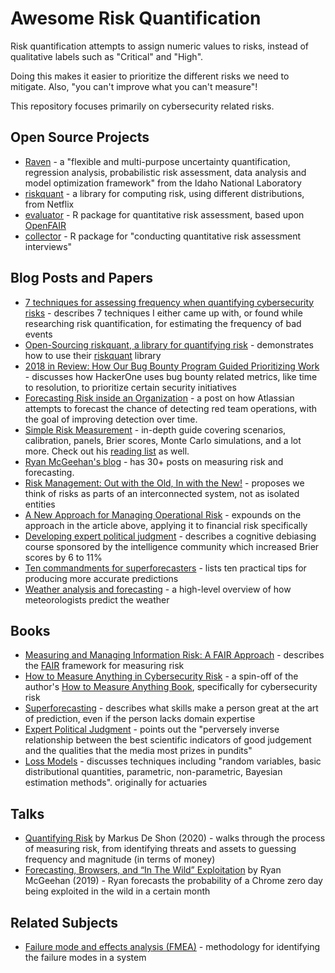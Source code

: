# Awesome Risk Quantification

Risk quantification attempts to assign numeric values to risks, instead of qualitative labels such as "Critical"
and "High".

Doing this makes it easier to prioritize the different risks we need to mitigate. Also, "you can't
improve what you can't measure"!

This repository focuses primarily on cybersecurity related risks.

## Open Source Projects

- [Raven](https://github.com/idaholab/raven) - a "flexible and multi-purpose uncertainty quantification, regression analysis, probabilistic risk assessment, data analysis and model optimization framework" from the Idaho National Laboratory
- [riskquant](https://github.com/Netflix-Skunkworks/riskquant) - a library for computing risk, using different distributions, from Netflix
- [evaluator](https://github.com/davidski/evaluator) - R package for quantitative risk assessment, based upon [OpenFAIR](https://www.opengroup.org/certifications/openfair)
- [collector](https://github.com/davidski/collector/) - R package for "conducting quantitative risk assessment interviews"

## Blog Posts and Papers

- [7 techniques for assessing frequency when quantifying cybersecurity risks](https://medium.com/@veeralpatel/7-techniques-for-assessing-frequency-when-quantifying-risk-2fdd0bf26c77) - describes 7 techniques I either came up with, or found while researching risk quantification, for estimating the frequency of bad events
- [Open-Sourcing riskquant, a library for quantifying risk](https://netflixtechblog.com/open-sourcing-riskquant-a-library-for-quantifying-risk-6720cc1e4968) - demonstrates how to use
  their [riskquant](https://github.com/Netflix-Skunkworks/riskquant) library
- [2018 in Review: How Our Bug Bounty Program Guided Prioritizing Work](https://hackerone.engineering/posts/2018-in-review-how-our-bug-bounty-program-guided-prioritizing-work) - discusses how HackerOne uses bug bounty related metrics, like time to resolution, to prioritize certain security initiatives
- [Forecasting Risk inside an Organization](https://wardolphin.party/2020/01/24/Forecasting-risks-inside-an-organisation.html) - a post on how Atlassian attempts to forecast the chance of detecting red team operations, with the goal of improving detection over time.
- [Simple Risk Measurement](https://magoo.github.io/simple-risk/) - in-depth guide covering scenarios, calibration, panels, Brier scores, Monte Carlo simulations, and a lot more. Check out his [reading list](https://magoo.github.io/simple-risk/reading.html) as well.
- [Ryan McGeehan's blog](https://scrty.io/) - has 30+ posts on measuring risk and forecasting.
- [Risk Management: Out with the Old, In with the New!](https://exploringpossibilityspace.blogspot.com/2013/08/risk-management-out-with-old-in-with-new.html) - proposes we think of risks as parts of an interconnected system, not as isolated entities
- [A New Approach for Managing Operational Risk](https://www.soa.org/globalassets/assets/files/research/projects/research-new-approach.pdf) - expounds on the approach in the article above, applying it to financial risk specifically
- [Developing expert political judgment](http://journal.sjdm.org/16/16511/jdm16511.pdf) - describes a cognitive debiasing course sponsored by the intelligence community which increased Brier scores by 6 to 11%
- [Ten commandments for superforecasters](https://fs.blog/2015/12/ten-commandments-for-superforecasters/) - lists ten practical tips for producing more accurate predictions
- [Weather analysis and forecasting](https://www.ametsoc.org/ams/index.cfm/about-ams/ams-statements/statements-of-the-ams-in-force/weather-analysis-and-forecasting/) - a high-level overview of how meteorologists predict the weather

## Books

- [Measuring and Managing Information Risk: A FAIR Approach](https://www.amazon.com/Measuring-Managing-Information-Risk-Approach/dp/0124202314) - describes the [FAIR](https://en.wikipedia.org/wiki/Factor_analysis_of_information_risk) framework for measuring risk
- [How to Measure Anything in Cybersecurity Risk](https://www.amazon.com/How-Measure-Anything-Cybersecurity-Risk-ebook/dp/B01J4XYM16) - a spin-off of the author's [How to Measure Anything Book](https://www.amazon.com/How-Measure-Anything-Intangibles-Business-ebook/dp/B00INUYS2U), specifically for cybersecurity risk
- [Superforecasting](https://www.amazon.com/Superforecasting-Science-Prediction-Philip-Tetlock/dp/0804136718) - describes what skills make a person great at the art of prediction, even if the person lacks domain expertise
- [Expert Political Judgment](https://www.amazon.com/Expert-Political-Judgment-Good-Know-ebook/dp/B072F4X6QY) - points out the "perversely inverse relationship between the best scientific indicators of good judgement and the qualities that the media most prizes in pundits"
- [Loss Models](https://www.amazon.com/Loss-Models-Decisions-Probability-Statistics/dp/1119523788/) - discusses techniques including "random variables, basic distributional quantities, parametric, non-parametric, Bayesian estimation methods". originally for actuaries

## Talks

- [Quantifying Risk](https://www.infoq.com/presentations/risk-quantification-netflix/) by Markus De Shon (2020) - walks through the process of measuring risk, from identifying threats and assets to guessing frequency and magnitude (in terms of money)
- [Forecasting, Browsers, and “In The Wild” Exploitation](https://www.youtube.com/watch?v=vzcmzj-JuWk) by Ryan McGeehan (2019) - Ryan forecasts the probability of a Chrome zero day being exploited in the wild in a certain month

## Related Subjects

- [Failure mode and effects analysis (FMEA)](https://en.wikipedia.org/wiki/Failure_mode_and_effects_analysis) - methodology for identifying the failure modes in a system
